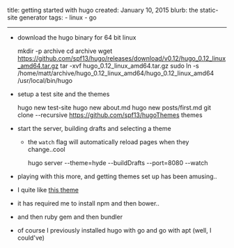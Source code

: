 title: getting started with hugo
created: January 10, 2015
blurb: the static-site generator
tags:
    - linux
    - go

---

* download the hugo binary for 64 bit linux

    mkdir -p archive
    cd archive
    wget https://github.com/spf13/hugo/releases/download/v0.12/hugo_0.12_linux_amd64.tar.gz
    tar -xvf hugo_0.12_linux_amd64.tar.gz
    sudo ln -s /home/matt/archive/hugo_0.12_linux_amd64/hugo_0.12_linux_amd64 /usr/local/bin/hugo

* setup a test site and the themes

    hugo new test-site
    hugo new about.md
    hugo new posts/first.md
    git clone --recursive https://github.com/spf13/hugoThemes themes

* start the server, building drafts and selecting a theme
  * the `watch` flag will automatically reload pages when they change..cool

    hugo server --theme=hyde --buildDrafts --port=8080 --watch

* playing with this more, and getting themes set up has been amusing..
* I quite like [this theme](https://github.com/stou/stou-dk-theme)
* it has required me to install npm and then bower..
* and then ruby gem and then bundler
* of course I previously installed hugo with go and go with apt (well, I could've)
